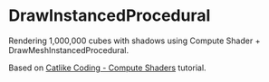 # DrawInstancedProcedural

Rendering 1,000,000 cubes with shadows using Compute Shader + DrawMeshInstancedProcedural.

Based on [Catlike Coding - Compute Shaders](https://catlikecoding.com/unity/tutorials/basics/compute-shaders/) tutorial.